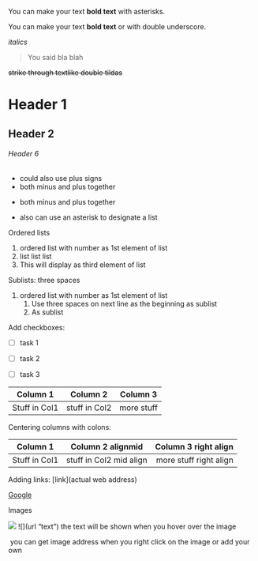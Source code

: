 You can make your text **bold text** with asterisks.

 You can make your text __bold text__ or with double underscore.

*italics*

> You said bla blah

~~strike through textlike double tildas~~  

# Header 1  

## Header 2    

###### Header 6              

+ could also use plus signs
+ both minus and plus together
- both minus and plus together

* also can use an asterisk to designate a list

Ordered lists
1. ordered list with number as 1st element of list
2. list list list
22345.  This will display as third element of list

Sublists: three spaces

1. ordered list with number as 1st element of list
   1. Use three spaces on next line as the beginning as sublist
   2. As sublist

Add checkboxes:

* [ ] task 1
+ [ ] task 2
- [ ] task 3

Column 1 | Column 2 | Column 3
--- | --- |---
Stuff in Col1 | stuff in Col2 | more stuff

Centering columns with colons:

Column 1 | Column 2 alignmid | Column 3 right align
--- | :---: | ---:
Stuff in Col1 | stuff in Col2 mid align | more stuff right align

Adding links:  [link](actual web address)

[Google]( https://www.google.com/)

Images

![](url)
![](url “text”)         the text will be shown when you hover over the image

![](     )                you can get image address when you right click on the image or add your own 

